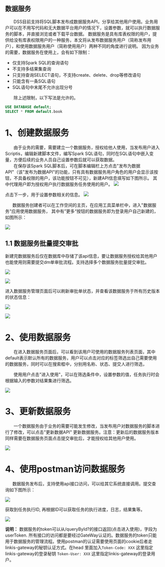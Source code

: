 数据服务
----------

&nbsp;&nbsp;&nbsp;&nbsp;&nbsp;&nbsp;&nbsp;DSS目前支持将SQL脚本发布成数据服务API，分享给其他用户使用。业务用户可以在不用写代码和无大数据平台用户的情况下，设置参数，就可以执行数据服务的脚本，并直接浏览或者下载平台数据。
数据服务是具有库表权限的用户，提供给没有库表权限用户的一种服务，本文将从发布数据服务用户（简称发布用户），和使用数据服务用户（简称使用用户）两种不同的角度进行说明。
因为业务的需要，数据服务在使用上，会有如下限制：
* 仅支持Spark SQL的查询语句
* 不支持多结果集查询
* 只支持查询SELECT语句，不支持create、delete、drop等修改语句
* 只能含有一条SQL语句
* SQL语句中末尾不允许出现分号

&nbsp;&nbsp;&nbsp;&nbsp;&nbsp;&nbsp;&nbsp;除上述限制，以下写法是允许的。
```sql
USE DATABASE default;
SELECT * FROM default.book
```

# 1、创建数据服务

&nbsp;&nbsp;&nbsp;&nbsp;&nbsp;&nbsp;&nbsp;由于业务的需要，需要建立一个数据服务，授权给他人使用，当发布用户进入Scriptis，编辑新建脚本文件，编写Spark SQL语句，同时在SQL语句中嵌入变量，方便后续的业务人员自己设置参数后就可以获取数据。<br>
&nbsp;&nbsp;&nbsp;&nbsp;&nbsp;&nbsp;&nbsp;在保存该Spark SQL脚本后，可在脚本编辑栏上方点击"发布为数据API"（该"发布为数据API"的功能，只有具有数据服务用户角色的用户会显示该按钮，不具备权限的用户，该功能按钮不可见），新建API信息填写如下图所示。
其中代理用户即为授权用户执行数据服务任务使用的用户。
![](../images/apiservice/createapiservice.png)


点击下一步，用于设置参数相关的信息。
![](../images/apiservice/createapiservice_param.png)


&nbsp;&nbsp;&nbsp;&nbsp;&nbsp;&nbsp;数据服务创建者可以在工作空间的主页，在应用工具菜单栏中，进入"数据服务"应用使用数据服务，
其中有”更多“按钮的数据服务即为登录用户自己新建的，如图所示：

![](../images/apiservice/apiservicepage.png)

## 1.1 数据服务批量提交审批
新建完数据服务后仅在数据库中存储了该api信息，要让数据服务授权给其他用户也能使用则需要提交dm单审批流程。支持选择多个数据服务批量提交审批。

![](../images/apiservice/batchsubmit1.png)

![](../images/apiservice/batchsubmit.png)

进入数据服务管理页面后可以刷新审批单状态，并查看该数据服务于所有历史版本的状态信息：

![](../images/apiservice/refreshapproval.png)

![](../images/apiservice/apiversion.png)

# 2、使用数据服务

&nbsp;&nbsp;&nbsp;&nbsp;&nbsp;&nbsp;&nbsp;在进入数据服务页面后，可以看到该用户可使用的数据服务列表页面，其中default表示默认所有的数据服务，用户可以点击对应的标签筛选出自己需要使用的数据服务，同时可以在搜索框中，分别用名称、状态、提交人进行筛选，

&nbsp;&nbsp;&nbsp;&nbsp;&nbsp;&nbsp;&nbsp;使用用户点击"进入使用"，可以在筛选条件中，设置参数的值，任务执行时会根据输入的参数对结果集进行筛选。

![](../images/apiservice/useapiservice.png)

# 3、更新数据服务

&nbsp;&nbsp;&nbsp;&nbsp;&nbsp;&nbsp;&nbsp;一个数据服务由于业务的需要可能发生修改，当发布用户对数据服务的脚本进行了修改，可以点击"更新数据API"
更新数据服务。注意：更新后的数据服务版本同样需要在数据服务页面点击提交审批后，才能授权给其他用户使用。

![](../images/apiservice/updateapiservice.png)

# 4、使用postman访问数据服务

&nbsp;&nbsp;&nbsp;&nbsp;&nbsp;&nbsp;数据服务发布后，支持使用api接口访问，可以给其它系统直接调用。提交查询如下图所示：

![](../images/apiservice/postman1.png)

获取到任务执行ID, 再根据ID可以获取任务的执行进度，日志，结果集等。

![](../images/apiservice/postman2.png)

**说明：** 数据服务的token可以从/queryById?的接口返回(点击进入使用)，字段为userToken.  所有接口的访问都是要经过GateWay认证的。数据服务的token只能用于数据服务的管理流程。使用postman的认证需要使用页面的cookie后者走linkis-gateway的秘钥认证方式。在head 里面加入`Token-Code: XXX`   这里指定linkis-gateway的登录秘钥   `Token-User: XXX`   这里指定linkis-gateway的登录用户。

